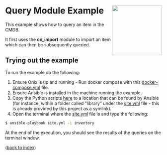 # Query Module Example <img src="../../../../../docs/pics/ox.png" width="160" height="160" align="right">

This example shows how to query an item in the CMDB.

It first uses the **ox_import** module to import an item which can then be subsequently queried.

## Trying out the example
To run the example do the following:

1. Ensure Onix is up and running - Run docker compose with this [docker-compose.yml](../../docker-compose.yml) file.
2. Ensure Ansible is installed in the machine running the example.
3. Copy the Python scripts [here](../..) to a location that can be found by Ansible (for instance, within a 
folder called "library" under the [site.yml](site.yml) file - this is already provided by this project as a symlink).
4. Open the terminal where the [site.yml](site.yml) file is and type the following:

```bash
$ ansible-playbook site.yml -i inventory
```

At the end of the execution, you should see the results of the queries on the terminal window.

([back to index](../readme.md))
